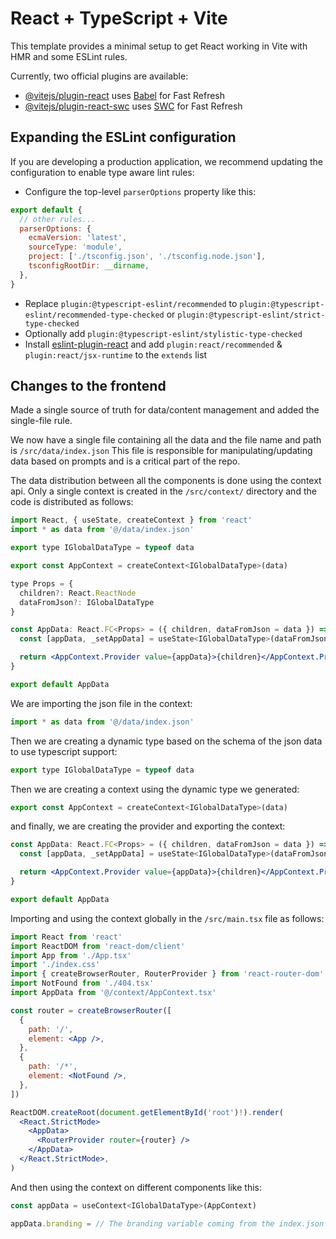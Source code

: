 # React + TypeScript + Vite

This template provides a minimal setup to get React working in Vite with HMR and some ESLint rules.

Currently, two official plugins are available:

- [@vitejs/plugin-react](https://github.com/vitejs/vite-plugin-react/blob/main/packages/plugin-react/README.md) uses [Babel](https://babeljs.io/) for Fast Refresh
- [@vitejs/plugin-react-swc](https://github.com/vitejs/vite-plugin-react-swc) uses [SWC](https://swc.rs/) for Fast Refresh

## Expanding the ESLint configuration

If you are developing a production application, we recommend updating the configuration to enable type aware lint rules:

- Configure the top-level `parserOptions` property like this:

```js
export default {
  // other rules...
  parserOptions: {
    ecmaVersion: 'latest',
    sourceType: 'module',
    project: ['./tsconfig.json', './tsconfig.node.json'],
    tsconfigRootDir: __dirname,
  },
}
```

- Replace `plugin:@typescript-eslint/recommended` to `plugin:@typescript-eslint/recommended-type-checked` or `plugin:@typescript-eslint/strict-type-checked`
- Optionally add `plugin:@typescript-eslint/stylistic-type-checked`
- Install [eslint-plugin-react](https://github.com/jsx-eslint/eslint-plugin-react) and add `plugin:react/recommended` & `plugin:react/jsx-runtime` to the `extends` list

## Changes to the frontend

Made a single source of truth for data/content management and added the single-file rule.

We now have a single file containing all the data and the file name and path is `/src/data/index.json`
This file is responsible for manipulating/updating data based on prompts and is a critical part of the repo.

The data distribution between all the components is done using the context api. Only a single context is created in the `/src/context/` directory and the code is distributed as follows:

```jsx
import React, { useState, createContext } from 'react'
import * as data from '@/data/index.json'

export type IGlobalDataType = typeof data

export const AppContext = createContext<IGlobalDataType>(data)

type Props = {
  children?: React.ReactNode
  dataFromJson?: IGlobalDataType
}

const AppData: React.FC<Props> = ({ children, dataFromJson = data }) => {
  const [appData, _setAppData] = useState<IGlobalDataType>(dataFromJson)

  return <AppContext.Provider value={appData}>{children}</AppContext.Provider>
}

export default AppData

```

We are importing the json file in the context:
```jsx
import * as data from '@/data/index.json'
```

Then we are creating a dynamic type based on the schema of the json data to use typescript support:
```jsx
export type IGlobalDataType = typeof data
```

Then we are creating a context using the dynamic type we generated:
```jsx
export const AppContext = createContext<IGlobalDataType>(data)
```

and finally, we are creating the provider and exporting the context:
```jsx
const AppData: React.FC<Props> = ({ children, dataFromJson = data }) => {
  const [appData, _setAppData] = useState<IGlobalDataType>(dataFromJson)

  return <AppContext.Provider value={appData}>{children}</AppContext.Provider>
}

export default AppData
```

Importing and using the context globally in the `/src/main.tsx` file as follows:
```jsx
import React from 'react'
import ReactDOM from 'react-dom/client'
import App from './App.tsx'
import './index.css'
import { createBrowserRouter, RouterProvider } from 'react-router-dom'
import NotFound from './404.tsx'
import AppData from '@/context/AppContext.tsx'

const router = createBrowserRouter([
  {
    path: '/',
    element: <App />,
  },
  {
    path: '/*',
    element: <NotFound />,
  },
])

ReactDOM.createRoot(document.getElementById('root')!).render(
  <React.StrictMode>
    <AppData>
      <RouterProvider router={router} />
    </AppData>
  </React.StrictMode>,
)

```

And then using the context on different components like this:
```jsx
const appData = useContext<IGlobalDataType>(AppContext)

appData.branding = // The branding variable coming from the index.json file
```
